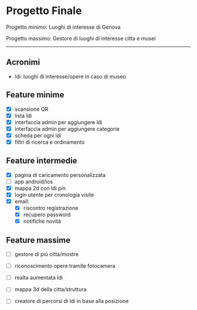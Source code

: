 # Progetto Finale
Progetto minimo: Luoghi di interesse di Genova

Progetto massimo: Gestore di luoghi di interesse citta e musei 

---------------------

## Acronimi
- ldi: luoghi di interesse/opere in caso di museo

## Feature minime
- [X] scansione QR
- [X] lista ldi
- [X] interfaccia admin per aggiungere ldi
- [X] interfaccia admin per aggiungere categorie
- [X] scheda per ogni ldi
- [X] filtri di ricerca e ordinamento

## Feature intermedie
- [X] pagina di caricamento personalizzata
- [ ] app android/ios
- [X] mappa 2d con ldi pin
- [X] login utente per cronologia visite
- [X] email:
  - [X] riscontro registrazione
  - [X] recupero password
  - [X] notifiche novità

## Feature massime
- [ ] gestore di più citta/mostre
- [ ] riconoscimento opere tramite fotocamera
- [ ] realta aumentata ldi
- [ ] mappa 3d della citta/struttura
- [ ] creatore di percorsi di ldi in base alla posizione

